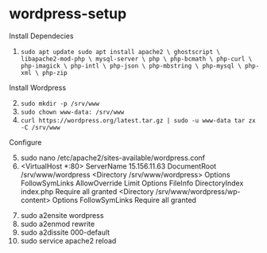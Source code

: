 # wordpress-setup
Install Dependecies 

1. `sudo apt update
   sudo apt install apache2 \
                 ghostscript \
                 libapache2-mod-php \
                 mysql-server \
                 php \
                 php-bcmath \
                 php-curl \
                 php-imagick \
                 php-intl \
                 php-json \
                 php-mbstring \
                 php-mysql \
                 php-xml \
                 php-zip`

Install Wordpress

2. `sudo mkdir -p /srv/www`
3. `sudo chown www-data: /srv/www`
4. `curl https://wordpress.org/latest.tar.gz | sudo -u www-data tar zx -C /srv/www`

Configure

5. sudo nano /etc/apache2/sites-available/wordpress.conf
6. <VirtualHost *:80>
      ServerName 15.156.11.63
      DocumentRoot /srv/www/wordpress
      <Directory /srv/www/wordpress>
          Options FollowSymLinks
          AllowOverride Limit Options FileInfo
          DirectoryIndex index.php
          Require all granted
      </Directory>
      <Directory /srv/www/wordpress/wp-content>
          Options FollowSymLinks
          Require all granted
      </Directory>
  </VirtualHost>
  
7. sudo a2ensite wordpress
8. sudo a2enmod rewrite
9. sudo a2dissite 000-default
10. sudo service apache2 reload

